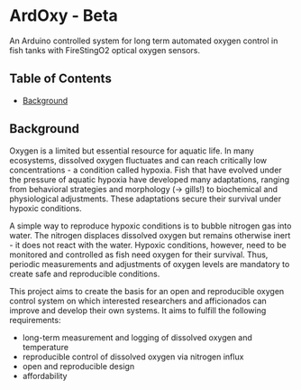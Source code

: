 # ArdOxy - Beta
An Arduino controlled system for long term automated oxygen control in fish tanks with FireStingO2 optical oxygen sensors.

## Table of Contents
* [Background](#background)

## Background
Oxygen is a limited but essential resource for aquatic life. In many ecosystems, dissolved oxygen fluctuates and can reach critically low concentrations - a condition called hypoxia. Fish that have evolved under the pressure of aquatic hypoxia have developed many adaptations, ranging from behavioral strategies and morphology (-> gills!) to biochemical and physiological adjustments. These adaptations secure their survival under hypoxic conditions.

A simple way to reproduce hypoxic conditions is to bubble nitrogen gas into water. The nitrogen displaces dissolved oxygen but remains otherwise inert - it does not react with the water. Hypoxic conditions, however, need to be monitored and controlled as fish need oxygen for their survival. Thus, periodic measurements and adjustments of oxygen levels are mandatory to create safe and reproducible conditions.

This project aims to create the basis for an open and reproducible oxygen control system on which interested researchers and afficionados can improve and develop their own systems. It aims to fulfill the following requirements:
* long-term measurement and logging of dissolved oxygen and temperature
* reproducible control of dissolved oxygen via nitrogen influx
* open and reproducible design
* affordability
